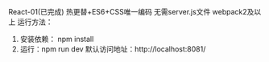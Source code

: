 React-01(已完成)
热更替+ES6+CSS唯一编码
无需server.js文件
webpack2及以上
运行方法：
1. 安装依赖： npm install
2. 运行：npm run dev
默认访问地址：http://localhost:8081/